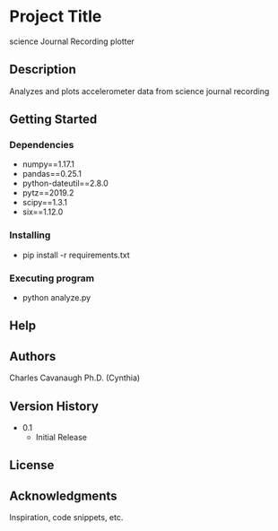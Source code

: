 # Project Title

science Journal Recording plotter

## Description

Analyzes and plots accelerometer data from science journal recording

## Getting Started

### Dependencies

* numpy==1.17.1
* pandas==0.25.1
* python-dateutil==2.8.0
* pytz==2019.2
* scipy==1.3.1
* six==1.12.0


### Installing

* pip install -r requirements.txt

### Executing program

* python analyze.py


## Help

## Authors

Charles Cavanaugh Ph.D. (Cynthia)

## Version History

* 0.1
    * Initial Release

## License

## Acknowledgments

Inspiration, code snippets, etc.
